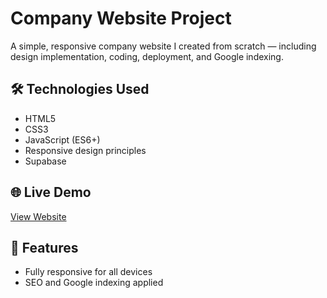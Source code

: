 # Company Website Project

A simple, responsive company website I created from scratch — including design implementation, coding, deployment, and Google indexing.

## 🛠 Technologies Used
- HTML5
- CSS3
- JavaScript (ES6+)
- Responsive design principles
- Supabase

## 🌐 Live Demo
[View Website](https://grifonpharma.az/)

## 🧩 Features
- Fully responsive for all devices
- SEO and Google indexing applied
